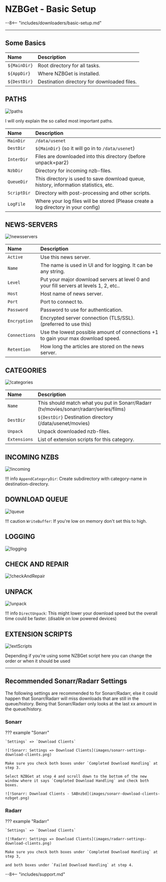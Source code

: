 # NZBGet - Basic Setup

--8<-- "includes/downloaders/basic-setup.md"

------

## Some Basics

| Name         | Description                                |
|:---          |:---                                        |
| `${MainDir}` | Root directory for all tasks.              |
| `${AppDir}`  | Where NZBGet is installed.                 |
| `${DestDir}` | Destination directory for downloaded files.|

## PATHS

![!paths](images/paths.png)

I will only explain the so called most important paths.

| Name        | Description                                                                            |
|:---         |:---                                                                                     |
| `MainDir`   | `/data/usenet`                                                                        |
| `DestDir`   | `${MainDir}` (so it will go in to `/data/usenet`)                 |
| `InterDir`  | Files are downloaded into this directory (before unpack+par2)                          |
| `NzbDir`    | Directory for incoming nzb-files.                                                      |
| `QueueDir`  | This directory is used to save download queue, history, information statistics, etc.   |
| `ScriptDir` | Directory with post-processing and other scripts.                                      |
| `LogFile`   | Where your log files will be stored (Please create a log directory in your config) |

## NEWS-SERVERS

![!newsservers](images/newsservers.png)

| Name           | Description                                                                            |
|:---            |:---                                                                                    |
| `Active`       | Use this news server.                                                                  |
| `Name`         | The name is used in UI and for logging. It can be any string.                          |
| `Level`        | Put your major download servers at level 0 and your fill servers at levels 1, 2, etc.. |
| `Host`         | Host name of news server.                                                              |
| `Port`         | Port to connect to.                                                                    |
| `Password`     | Password to use for authentication.                                                    |
| `Encryption`   | Encrypted server connection (TLS/SSL). (preferred to use this)                   |
| `Connections`  | Use the lowest possible amount of connections +1 to gain your max download speed.      |
| `Retention`    | How long the articles are stored on the news server.                                   |

## CATEGORIES

![!categories](images/categories.png)

| Name          | Description                                                                            |
|:---           |:---                                                                                    |
| `Name`        | This should match what you put in Sonarr/Radarr (tv/movies/sonarr/radarr/series/films) |
| `DestDir`     | `${DestDir}` Destination directory (/data/usenet/movies)                     |
| `Unpack`      | Unpack downloaded nzb-files.                                                           |
| `Extensions`  | List of extension scripts for this category.                                           |

## INCOMING NZBS

![!incoming](images/incoming.png)

!!! info
    `AppendCategoryDir`: Create subdirectory with category-name in destination-directory.

## DOWNLOAD QUEUE

![!queue](images/queue.png)

!!! caution
    `WriteBuffer`: If you're low on memory don't set this to high.

## LOGGING

![!logging](images/logging.png)

## CHECK AND REPAIR

![!checkAndRepair](images/checkAndRepair.png)

## UNPACK

![!unpack](images/unpack.png)

!!! info
    `DirectUnpack`: This might lower your download speed but the overall time could be faster. (disable on low powered devices)

## EXTENSION SCRIPTS

![!extScripts](images/extScripts.png)

Depending if you're using some NZBGet script here you can change the order or when it should be used

------

## Recommended Sonarr/Radarr Settings

The following settings are recommended to for Sonarr/Radarr, else it could happen that Sonarr/Radarr will miss downloads that are still in the queue/history.
Being that Sonarr/Radarr only looks at the last xx amount in the queue/history.

### Sonarr

??? example "Sonarr"

    `Settings` => `Download Clients`

    ![!Sonarr: Settings => Download Clients](images/sonarr-settings-download-clients.png)

    Make sure you check both boxes under `Completed Download Handling` at step 3.

    Select NZBGet at step 4 and scroll down to the bottom of the new window where it says `Completed Download Handling` and check both boxes.

    ![!Sonarr: Download Clients - SABnzbd](images/sonarr-download-clients-nzbget.png)

### Radarr

??? example "Radarr"

    `Settings` => `Download Clients`

    ![!Radarr: Settings => Download Clients](images/radarr-settings-download-clients.png)

    Make sure you check both boxes under `Completed Download Handling` at step 3,

    and both boxes under `Failed Download Handling` at step 4.

--8<-- "includes/support.md"
